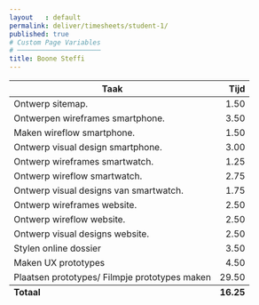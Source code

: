 ```yaml
---
layout   : default
permalink: deliver/timesheets/student-1/
published: true
# Custom Page Variables
# ─────────────────────
title: Boone Steffi
---
```

<table class="table table--primary">
  <thead>
    <tr>
      <th>Taak</th>
      <th style="text-align: right">Tijd</th>
    </tr>
  </thead>
  <tbody>
    <tr>
      <td>Ontwerp sitemap.</td>
      <td style="text-align: right">1.50</td>
    </tr>
    <tr>
      <td>Ontwerpen wireframes smartphone.</td>
      <td style="text-align: right">3.50</td>
    </tr>
    <tr>
      <td>Maken wireflow smartphone.</td>
      <td style="text-align: right">1.50</td>
    </tr>
    <tr>
      <td>Ontwerp visual design smartphone.</td>
      <td style="text-align: right">3.00</td>
    </tr>
    <tr>
      <td>Ontwerp wireframes smartwatch.</td>
      <td style="text-align: right">1.25</td>
    </tr>
    <tr>
      <td>Ontwerp wireflow smartwatch.</td>
      <td style="text-align: right">2.75</td>
    </tr>
    <tr>
      <td>Ontwerp visual designs van smartwatch.</td>
      <td style="text-align: right">1.75</td>
    </tr>
    <tr>
      <td>Ontwerp wireframes website.</td>
      <td style="text-align: right">2.50</td>
    </tr>
    <tr>
   <td>Ontwerp wireflow website.</td>
      <td style="text-align: right">2.50</td>
    </tr>
    <tr>
      <td>Ontwerp visual designs website.</td>
      <td style="text-align: right">2.50</td>
    </tr>
     <tr>
      <td>Stylen online dossier</td>
      <td style="text-align: right">3.50</td>
    </tr>
     <tr>
      <td>Maken UX prototypes</td>
      <td style="text-align: right">4.50</td>
    </tr>
     <tr>
      <td>Plaatsen prototypes/ Filmpje prototypes maken</td>
      <td style="text-align: right">29.50</td>
    </tr>
  </tbody>
  <tfoot>
    <tr>
      <td><strong>Totaal</strong></td>
      <td style="text-align: right"><strong>16.25</strong></td>
    </tr>
  </tfoot>
</table>
